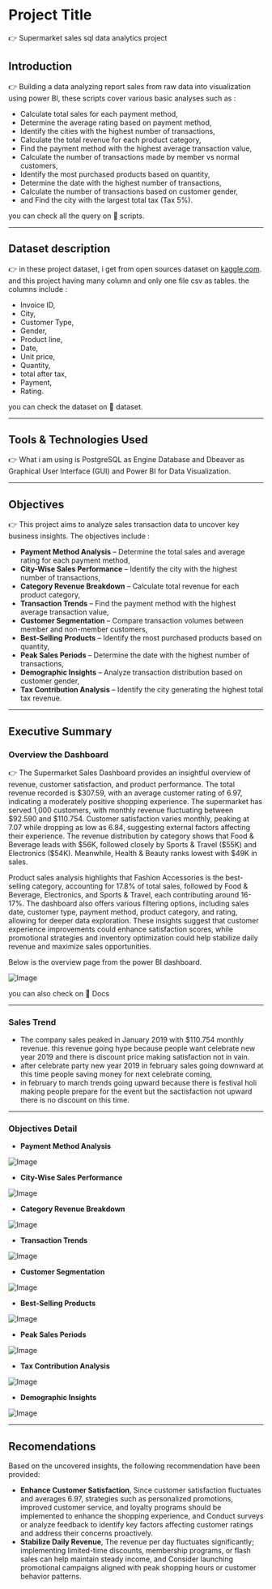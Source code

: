 # Project Title 
 👉 Supermarket sales sql data analytics project

## Introduction
 👉 Building a data analyzing report sales from raw data into visualization using power BI, these scripts cover various basic analyses such as :
- Calculate total sales for each payment method,
- Determine the average rating based on payment method,
- Identify the cities with the highest number of transactions,
- Calculate the total revenue for each product category,
- Find the payment method with the highest average transaction value,
- Calculate the number of transactions made by member vs normal customers,
- Identify the most purchased products based on quantity,
- Determine the date with the highest number of transactions,
- Calculate the number of transactions based on customer gender,
- and Find the city with the largest total tax (Tax 5%).

you can check all the query on 📂 scripts.

---

## Dataset description
👉 in these project dataset, i get from open sources dataset on [kaggle.com](https://www.kaggle.com/datasets). and this project having many column and only one file csv as tables. the columns include :
- Invoice ID,
- City,
- Customer Type,
- Gender,
- Product line,
- Date,
- Unit price,
- Quantity,
- total after tax,
- Payment,
- Rating.

you can check the dataset on 📂 dataset.

---

## Tools & Technologies Used
👉 What i am using is PostgreSQL as Engine Database and Dbeaver as Graphical User Interface (GUI) and Power BI for Data Visualization.

---

## Objectives
👉 This project aims to analyze sales transaction data to uncover key business insights. The objectives include :
- **Payment Method Analysis** – Determine the total sales and average rating for each payment method,
- **City-Wise Sales Performance** – Identify the city with the highest number of transactions,
- **Category Revenue Breakdown** – Calculate total revenue for each product category,
- **Transaction Trends** – Find the payment method with the highest average transaction value,
- **Customer Segmentation** – Compare transaction volumes between member and non-member customers,
- **Best-Selling Products** – Identify the most purchased products based on quantity,
- **Peak Sales Periods** – Determine the date with the highest number of transactions,
- **Demographic Insights** – Analyze transaction distribution based on customer gender,
- **Tax Contribution Analysis** – Identify the city generating the highest total tax revenue.

---

## Executive Summary
### Overview the Dashboard
👉 The Supermarket Sales Dashboard provides an insightful overview of revenue, customer satisfaction, and product performance. The total revenue recorded is $307.59, with an average customer rating of 6.97, indicating a moderately positive shopping experience. The supermarket has served 1,000 customers, with monthly revenue fluctuating between $92.590 and $110.754. Customer satisfaction varies monthly, peaking at 7.07 while dropping as low as 6.84, suggesting external factors affecting their experience. The revenue distribution by category shows that Food & Beverage leads with $56K, followed closely by Sports & Travel ($55K) and Electronics ($54K). Meanwhile, Health & Beauty ranks lowest with $49K in sales.

Product sales analysis highlights that Fashion Accessories is the best-selling category, accounting for 17.8% of total sales, followed by Food & Beverage, Electronics, and Sports & Travel, each contributing around 16-17%. The dashboard also offers various filtering options, including sales date, customer type, payment method, product category, and rating, allowing for deeper data exploration. These insights suggest that customer experience improvements could enhance satisfaction scores, while promotional strategies and inventory optimization could help stabilize daily revenue and maximize sales opportunities.

Below is the overview  page from the power BI dashboard.

![Image](https://github.com/user-attachments/assets/b1bfbbf9-2fa1-47ba-9204-4b22cdcf0009)

you can also check on 📂 Docs

---

### Sales Trend
- The company sales peaked in January 2019 with $110.754 monthly revenue. this revenue going hype because people want celebrate new year 2019 and there is discount price making satisfaction not in vain.
- after celebrate party new year 2019 in february sales going downward at this time people saving money for next celebrate coming,
- in february to march trends going upward because there is festival holi making people prepare for the event but the sactisfaction not upward there is no discount on this time.

---

### Objectives Detail
- **Payment Method Analysis**

  
![Image](https://github.com/user-attachments/assets/83a2b4ae-899e-4d5c-9528-d8f9d0e87904)
- **City-Wise Sales Performance**

 ![Image](https://github.com/user-attachments/assets/136a4630-341b-4e70-8e46-c4e2b29c55f9)
- **Category Revenue Breakdown**

 ![Image](https://github.com/user-attachments/assets/4cd21823-9a99-47d7-a9b5-91af34688b6a)
- **Transaction Trends**

 ![Image](https://github.com/user-attachments/assets/0a696bf5-53dd-45c2-b035-1690c2c2b0f9)
- **Customer Segmentation**

 ![Image](https://github.com/user-attachments/assets/e458eee0-0ea2-4f7c-b8e1-c031939052ef)
- **Best-Selling Products**

 ![Image](https://github.com/user-attachments/assets/be2f11c5-048d-40fe-b98b-4d176ab4f9d1)
- **Peak Sales Periods**

 ![Image](https://github.com/user-attachments/assets/c3bb0703-c6f9-44e2-97f9-71d882df1867)
- **Tax Contribution Analysis**

![Image](https://github.com/user-attachments/assets/8469c4db-6b4c-459a-9c75-360c34a0b007)
- **Demographic Insights**

![Image](https://github.com/user-attachments/assets/32a4cd11-ac3b-4a7c-bf4e-a373d8dcf4cc)

---

## Recomendations
Based on the uncovered insights, the following recommendation have been provided:
- **Enhance Customer Satisfaction**, Since customer satisfaction fluctuates and averages 6.97, strategies such as personalized promotions, improved customer service, and loyalty programs should be implemented to enhance the shopping experience, and Conduct surveys or analyze feedback to identify key factors affecting customer ratings and address their concerns proactively.
- **Stabilize Daily Revenue**, The revenue per day fluctuates significantly; implementing limited-time discounts, membership programs, or flash sales can help maintain steady income, and Consider launching promotional campaigns aligned with peak shopping hours or customer behavior patterns.

